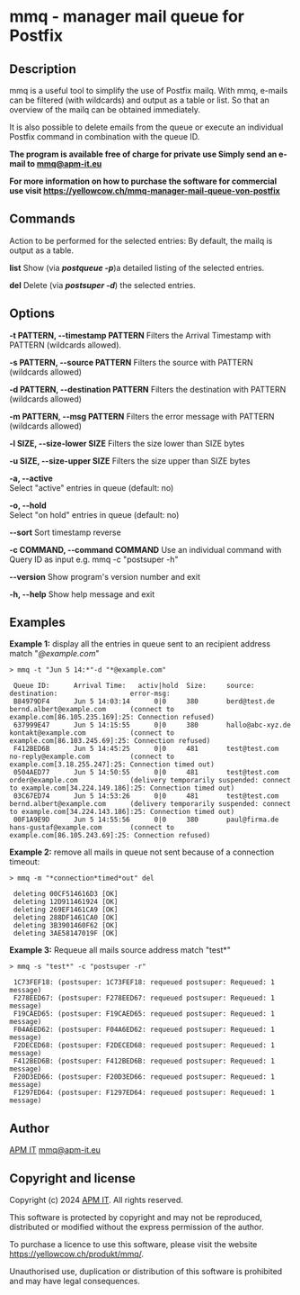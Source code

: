 # mmq - manager mail queue for Postfix 

## Description

mmq is a useful tool to simplify the use of Postfix mailq.
With mmq, e-mails can be filtered (with wildcards) and output as a table or list.
So that an overview of the mailq can be obtained immediately.

It is also possible to delete emails from the queue or execute an individual Postfix command in combination with the queue ID.

**The program is available free of charge for private use Simply send an e-mail to <mmq@apm-it.eu>**

**For more information on how to purchase the software for commercial use visit <https://yellowcow.ch/mmq-manager-mail-queue-von-postfix>**

## Commands

Action to be performed for the selected entries:
By default, the mailq is output as a table.

**list**
Show (via ***postqueue -p***)a detailed listing of the selected entries.

**del** Delete (via ***postsuper -d***) the selected entries.

## Options

**-t PATTERN, --timestamp PATTERN**
Filters the Arrival Timestamp with PATTERN (wildcards allowed).
 
**-s PATTERN, --source PATTERN**
Filters the source with PATTERN (wildcards allowed)
  
**-d PATTERN, --destination PATTERN**
Filters the destination with PATTERN (wildcards allowed)

**-m PATTERN, --msg PATTERN**
Filters the error message with PATTERN (wildcards allowed)
  
**-l SIZE, --size-lower SIZE**
Filters the size lower than SIZE bytes
  
**-u SIZE, --size-upper SIZE**
Filters the size upper than SIZE bytes
  
**-a, --active**          
Select "active" entries in queue (default: no)
  
**-o, --hold**           
Select "on hold" entries in queue (default: no)
  
**--sort**
Sort timestamp reverse
  
**-c COMMAND, --command COMMAND**
Use an individual command with Query ID as input e.g. mmq -c "postsuper -h"

**--version**
Show program's version number and exit

**-h, --help**
Show help message and exit

## Examples

**Example 1:** display all the entries in queue sent to an recipient address match "*@example.com*"

    > mmq -t "Jun 5 14:*"-d "*@example.com"
     
     Queue ID:      Arrival Time:   activ|hold  Size:     source:               destination:                  error-msg:
     B84979DF4      Jun 5 14:03:14      0|0     380       berd@test.de          bernd.albert@example.com      (connect to example.com[86.105.235.169]:25: Connection refused)
     637999E47      Jun 5 14:15:55      0|0     380       hallo@abc-xyz.de      kontakt@example.com           (connect to example.com[86.103.245.69]:25: Connection refused)
     F412BED6B      Jun 5 14:45:25      0|0     481       test@test.com         no-reply@example.com          (connect to example.com[3.18.255.247]:25: Connection timed out)
     0504AED77      Jun 5 14:50:55      0|0     481       test@test.com         order@example.com             (delivery temporarily suspended: connect to example.com[34.224.149.186]:25: Connection timed out)
     03C67ED74      Jun 5 14:53:26      0|0     481       test@test.com         bernd.albert@example.com      (delivery temporarily suspended: connect to example.com[34.224.143.186]:25: Connection timed out)
     00F1A9E9D      Jun 5 14:55:56      0|0     380       paul@firma.de         hans-gustaf@example.com       (connect to example.com[86.105.243.69]:25: Connection refused)

**Example 2:** remove all mails in queue not sent because of a connection timeout:

    > mmq -m "*connection*timed*out" del

     deleting 00CF514616D3 [OK]
     deleting 12D911461924 [OK]
     deleting 269EF1461CA9 [OK]
     deleting 288DF1461CA0 [OK]
     deleting 3B3901460F62 [OK]
     deleting 3AE58147019F [OK]

**Example 3:** Requeue all mails source address match "test*"

    > mmq -s "test*" -c "postsuper -r"
     
     1C73FEF18: (postsuper: 1C73FEF18: requeued postsuper: Requeued: 1 message)
     F278EED67: (postsuper: F278EED67: requeued postsuper: Requeued: 1 message)
     F19CAED65: (postsuper: F19CAED65: requeued postsuper: Requeued: 1 message)
     F04A6ED62: (postsuper: F04A6ED62: requeued postsuper: Requeued: 1 message)
     F2DECED68: (postsuper: F2DECED68: requeued postsuper: Requeued: 1 message)
     F412BED6B: (postsuper: F412BED6B: requeued postsuper: Requeued: 1 message)
     F20D3ED66: (postsuper: F20D3ED66: requeued postsuper: Requeued: 1 message)
     F1297ED64: (postsuper: F1297ED64: requeued postsuper: Requeued: 1 message)

## Author

[APM IT](https://apm-it.eu) <mmq@apm-it.eu>

## Copyright and license

Copyright (c) 2024 [APM IT](https://apm-it.eu). All rights reserved.

This software is protected by copyright and may not be reproduced, distributed or modified without the express permission of the author.

To purchase a licence to use this software, please visit the website <https://yellowcow.ch/produkt/mmq/>.

Unauthorised use, duplication or distribution of this software is prohibited and may have legal consequences.
